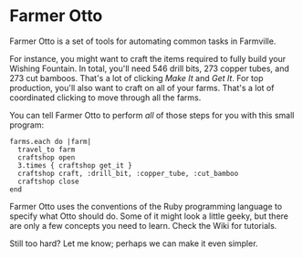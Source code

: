 Farmer Otto
===

Farmer Otto is a set of tools for automating common tasks in Farmville.

For instance, you might want to craft the items required to fully build your Wishing Fountain. In total, you'll need 546 drill bits, 273 copper tubes, and 273 cut bamboos. That's a lot of clicking *Make It* and *Get It*. For top production, you'll also want to craft on all of your farms. That's a lot of coordinated clicking to move through all the farms.

You can tell Farmer Otto to perform *all* of those steps for you with this small program:

````
farms.each do |farm|
  travel_to farm
  craftshop open
  3.times { craftshop get_it }
  craftshop craft, :drill_bit, :copper_tube, :cut_bamboo
  craftshop close
end
````

Farmer Otto uses the conventions of the Ruby programming language to specify what Otto should do. Some of it might look a little geeky, but there are only a few concepts you need to learn. Check the Wiki for tutorials.

Still too hard? Let me know; perhaps we can make it even simpler.